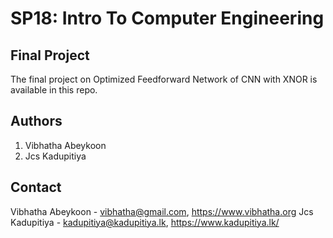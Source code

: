 # SP18: Intro To Computer Engineering

## Final Project

The final project on Optimized Feedforward Network of CNN with XNOR is available in this repo. 

## Authors

1. Vibhatha Abeykoon
2. Jcs Kadupitiya

## Contact

Vibhatha Abeykoon - vibhatha@gmail.com, https://www.vibhatha.org
Jcs Kadupitiya - kadupitiya@kadupitiya.lk, https://www.kadupitiya.lk/



